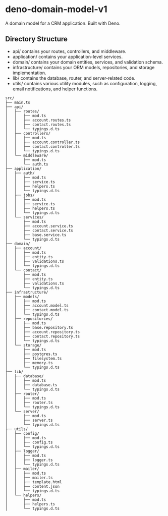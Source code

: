 # deno-domain-model-v1
 A domain model for a CRM application. Built with Deno.

## Directory Structure
 - api/ contains your routes, controllers, and middleware.
 - application/ contains your application-level services.
 - domain/ contains your domain entities, services, and validation schema.
 - infrastructure/ contains your ORM models, repositories, and storage implementation.
 - lib/ contains the database, router, and server-related code.
 - utils/ contains various utility modules, such as configuration, logging, email notifications, and helper functions.
```
src/
├── main.ts
├── api/
│   ├── routes/
│   │   ├── mod.ts
│   │   ├── account.routes.ts
│   │   ├── contact.routes.ts
│   │   └── typings.d.ts
│   ├── controllers/
│   │   ├── mod.ts
│   │   ├── account.controller.ts
│   │   ├── contact.controller.ts
│   │   └── typings.d.ts
│   └── middleware/
│       ├── mod.ts
│       └── auth.ts
├── application/
│   ├── auth/
│   │   ├── mod.ts
│   │   ├── service.ts
│   │   ├── helpers.ts
│   │   └── typings.d.ts
│   ├── jobs/
│   │   ├── mod.ts
│   │   ├── service.ts
│   │   ├── helpers.ts
│   │   └── typings.d.ts
│   └── services/
│       ├── mod.ts
│       ├── account.service.ts
│       ├── contact.service.ts
│       ├── base.service.ts
│       └── typings.d.ts
├── domain/
│   ├── account/
│   │   ├── mod.ts
│   │   ├── entity.ts
│   │   ├── validations.ts
│   │   └── typings.d.ts
│   └── contact/
│       ├── mod.ts
│       ├── entity.ts
│       ├── validations.ts
│       └── typings.d.ts
├── infrastructure/
│   ├── models/
│   │   ├── mod.ts
│   │   ├── account.model.ts
│   │   ├── contact.model.ts
│   │   └── typings.d.ts
│   ├── repositories/
│   │   ├── mod.ts
│   │   ├── base.repository.ts
│   │   ├── account.repository.ts
│   │   ├── contact.repository.ts
│   │   └── typings.d.ts
│   └── storage/
│       ├── mod.ts
│       ├── postgres.ts
│       ├── filesystem.ts
│       ├── memory.ts
│       └── typings.d.ts
├── lib/
│   ├── database/
│   │   ├── mod.ts
│   │   ├── database.ts
│   │   └── typings.d.ts
│   ├── router/
│   │   ├── mod.ts
│   │   ├── router.ts
│   │   └── typings.d.ts
│   └── server/
│       ├── mod.ts
│       ├── server.ts
│       └── typings.d.ts
├── utils/
│   ├── config/
│   │   ├── mod.ts
│   │   ├── config.ts
│   │   └── typings.d.ts
│   ├── logger/
│   │   ├── mod.ts
│   │   ├── logger.ts
│   │   └── typings.d.ts
│   ├── mailer/
│   │   ├── mod.ts
│   │   ├── mailer.ts
│   │   ├── template.html
│   │   ├── content.json
│   │   └── typings.d.ts
│   └── helpers/
│       ├── mod.ts
│       ├── helpers.ts
│       └── typings.d.ts
```